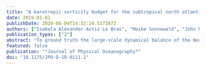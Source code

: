 ```yaml
---
title: "A barotropic vorticity budget for the subtropical north atlantic based on observations"
date: 2019-01-01
publishDate: 2020-08-04T14:32:24.517387Z
authors: ["Isabela Alexander-Astiz Le Bras", "Maike Sonnewald", "John M. Toole"]
publication_types: ["2"]
abstract: "To ground truth the large-scale dynamical balance of the North Atlantic subtropical gyre with observations, a barotropic vorticity budget is constructed in the ECCO state estimate and compared with hydrographic observations and wind stress data products. The hydrographic dataset at the center of this work is the A22 WOCE section, which lies along 668W and creates a closed volume with the North and South American coasts to its west. The planetary vorticity flux across A22 is quantified, providing a metric for the net meridional flow in the western subtropical gyre. The wind stress forcing over the subtropical gyre to the west and east of the A22 section is calculated from several wind stress data products. These observational budget terms are found to be consistent with an approximate barotropic Sverdrup balance in the eastern subtropical gyre and are on the same order as budget terms in the ECCO state estimate. The ECCO vorticity budget is closed by bottom pressure torques in the western subtropical gyre, which is consistent with previous studies. In sum, the analysis provides observational ground truth for the North Atlantic subtropical vorticity balance and explores the seasonal variability of this balance for the first time using the ECCO state estimate. This balance is found to hold on monthly time scales in ECCO, suggesting that the integrated subtropical gyre responds to forcing through fast barotropic adjustment."
featured: false
publication: "*Journal of Physical Oceanography*"
doi: "10.1175/JPO-D-19-0111.1"
---
```


